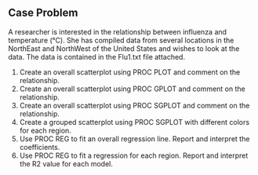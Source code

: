 ## Case Problem
A researcher is interested in the relationship between influenza and temperature (°C). She has compiled data 
from several locations in the NorthEast and NorthWest of the United States and wishes to look at the data. 
The data is contained in the Flu1.txt file attached.

1. Create an overall scatterplot using PROC PLOT and comment on the relationship.  
2. Create an overall scatterplot using PROC GPLOT and comment on the relationship.  
3. Create an overall scatterplot using PROC SGPLOT and comment on the relationship.   
4. Create a grouped scatterplot using PROC SGPLOT with different colors for each region.
5. Use PROC REG to fit an overall regression line. Report and interpret the coefficients.  
6. Use PROC REG to fit a regression for each region. Report and interpret the R2 value for each model.
